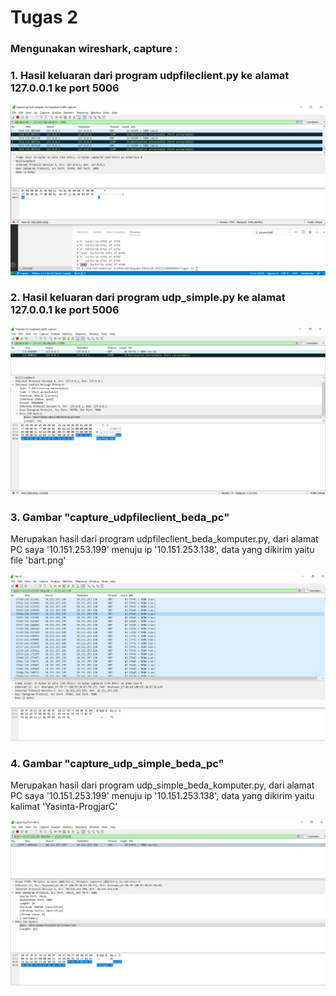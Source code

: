 # Tugas 2
### Mengunakan wireshark, capture :
### 1. Hasil keluaran dari program udpfileclient.py ke alamat 127.0.0.1 ke port 5006
![Image of Yaktocat](Hasil_capture_UdpFileClient.png)

### 2. Hasil keluaran dari program udp_simple.py ke alamat 127.0.0.1 ke port 5006
![Image of Yaktocat](Hasil_capture_udp_simple.png)

### 3. Gambar "capture_udpfileclient_beda_pc"
Merupakan hasil dari program udpfileclient_beda_komputer.py, dari alamat PC saya '10.151.253.199' menuju ip '10.151.253.138', data yang dikirim yaitu file 'bart.png'

![Image of Yaktocat](capture_udpfileclient_beda_pc.JPG)

### 4. Gambar "capture_udp_simple_beda_pc"
Merupakan hasil dari program udp_simple_beda_komputer.py, dari alamat PC saya '10.151.253.199' menuju ip '10.151.253.138', data yang dikirim yaitu kalimat 'Yasinta-ProgjarC'

![Image of Yaktocat](capture_udp_simple_beda_pc.JPG)
